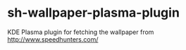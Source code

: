 # sh-wallpaper-plasma-plugin
KDE Plasma plugin for fetching the wallpaper from http://www.speedhunters.com/
